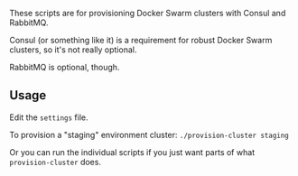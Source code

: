 These scripts are for provisioning Docker Swarm clusters with Consul and RabbitMQ.

Consul (or something like it) is a requirement for robust Docker Swarm clusters, so it's not really optional.

RabbitMQ is optional, though.

## Usage

Edit the `settings` file.

To provision a "staging" environment cluster:
`./provision-cluster staging`

Or you can run the individual scripts if you just want parts of what `provision-cluster` does.
